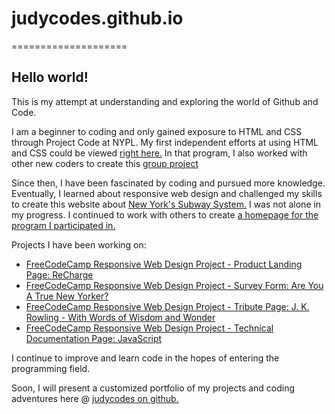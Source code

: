 # judycodes.github.io

====================

## Hello world!

This is my attempt at understanding and exploring the world of Github and Code. 

I am a beginner to coding and only gained exposure to HTML and CSS through Project Code at NYPL. 
My first independent efforts at using HTML and CSS could be viewed <a href="https://reallytru.github.io/">right here.</a>
In that program, I also worked with other new coders to create this <a href="https://reallytru.github.io/groupproject/">group project</a>

Since then, I have been fascinated by coding and pursued more knowledge. 
Eventually, I learned about responsive web design and challenged my skills to create this website about <a href="https://reallytru.github.io/thecentralline/">New York's Subway System.</a>
I was not alone in my progress. I continued to work with others to create <a href="https://reallytru.github.io/projectcodeii/">a homepage for the program I participated in.</a>

Projects I have been working on:
<ul>
  <li><a href="https://judycodes.github.io/recharge/">FreeCodeCamp Responsive Web Design Project - Product Landing Page: ReCharge</a></li>
  <li><a href="https://judycodes.github.io/newyorker/">FreeCodeCamp Responsive Web Design Project - Survey Form: Are You A True New Yorker?</a></li>
  <li><a href="https://judycodes.github.io/jkrowling/">FreeCodeCamp Responsive Web Design Project - Tribute Page: J. K. Rowling - With Words of Wisdom and Wonder</a></li>
  <li><a href="https://judycodes.github.io/jstechdoc/">FreeCodeCamp Responsive Web Design Project - Technical Documentation Page: JavaScript</a></li>
 </ul> 

I continue to improve and learn code in the hopes of entering the programming field.

Soon, I will present a customized portfolio of my projects and coding adventures here @ <a href="http://judycodes.github.io/">judycodes on github.</a>
